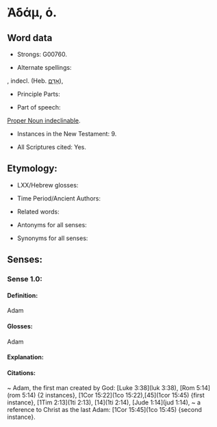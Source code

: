 # Ἀδάμ, ὁ.

<!-- Status: S2=NeedsReview -->
<!-- Lexica used for edits: BDAG LN FFM BN    -->

## Word data

* Strongs: G00760.

* Alternate spellings:

,  indecl. (Heb. [אָדָם](//en-uhl/H0121)), 

* Principle Parts: 


* Part of speech: 

[Proper Noun indeclinable](http://ugg.readthedocs.io/en/latest/proper_noun_indeclinable.html).

* Instances in the New Testament: 9.

* All Scriptures cited: Yes.

## Etymology: 


* LXX/Hebrew glosses: 


* Time Period/Ancient Authors: 


* Related words: 

* Antonyms for all senses:

* Synonyms for all senses: 


## Senses: 


### Sense  1.0: 

#### Definition: 

Adam

#### Glosses: 

Adam

#### Explanation: 


#### Citations: 

~ Adam, the first man created by God: [Luke 3:38](luk 3:38), [Rom 5:14](rom 5:14) {2 instances}, [1Cor 15:22](1co 15:22),[45](1cor 15:45) {first instance}, [1Tim 2:13](1ti 2:13), [14](1ti 2:14), [Jude 1:14](jud 1:14),
~ a reference to Christ as the last Adam: [1Cor 15:45](1co 15:45) {second instance}.